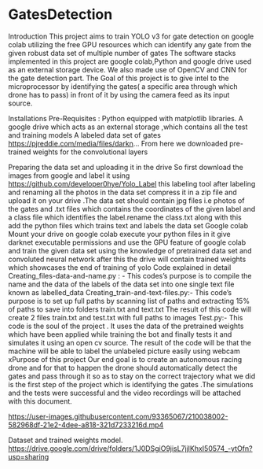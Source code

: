 # GatesDetection
Introduction
This project aims to train YOLO v3 for gate detection on google colab utilizing the free GPU resources which can identify any gate from the given robust data set of multiple number of gates
The software stacks implemented in this project are google colab,Python and google drive used as an external storage device. We also made use of OpenCV  and CNN for the gate detection part.
The Goal of this project is to give intel to the microprocessor by identifying the gates( a specific area through which drone has to pass) in front of it by using the camera feed as its input source.

Installations
Pre-Requisites :
Python equipped with matplotlib libraries.
A  google drive which acts as an external storage ,which contains all the test and training models 
A labeled data set of gates
https://pjreddie.com/media/files/darkn...  From here  we downloaded pre-trained weights for the convolutional layers 

Preparing the data set and uploading it in the drive
So first download the images from google and label it using https://github.com/developer0hye/Yolo_Label this labeling tool after labeling and renaming all the photos in the data set compress it in a zip file and upload it on your drive .The data set should contain jpg files i.e photos of the gates and .txt files which contains the coordinates of the given label and a class file which identifies the label.rename the class.txt along with this add the python files which trains text and labels the data set
Google colab
Mount your drive on google colab execute your python files in it give darknet executable permissions and use the GPU feature of google colab and train the given data set using the knowledge of pretrained data set and convoluted neural network after this the drive will contain trained weights which showcases the end of training of yolo
Code explained in detail
Creating_files-data-and-name.py : - This codes’s purpose is to compile the name and the data of the labels of the data set into one single text file known as labelled_data
Creating_train-and-text-files.py:- This code’s purpose is to set up full paths by scanning list of paths and extracting 15% of paths to save into folders train.txt and text.txt  The result of this code will create 2 files train.txt and test.txt with full paths to images
Test.py:- This code is the soul of the project . It uses the data of the pretrained weights which have been applied while training the bot and finally tests it and simulates it using an open cv source. The result of the code will be that the machine will be able to label the unlabeled picture easily using webcam
xPurpose of this project
Our end goal is to create an autonomous racing drone and for that to happen the drone should automatically detect the gates and pass through it  so as to stay on the correct trajectory what we did is the first step of the project which is identifying the gates .The simulations and the tests were successful and the video recordings will be attached with this document.



https://user-images.githubusercontent.com/93365067/210038002-582968df-21e2-4dee-a818-321d7233216d.mp4

Dataset and trained weights model.
https://drive.google.com/drive/folders/1J0DSgiO9jisL7jjlKhxI50574_-ytOfn?usp=sharing
